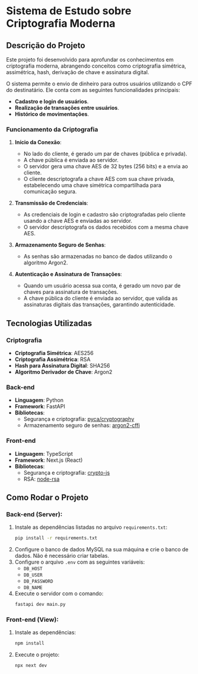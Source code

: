 # Sistema de Estudo sobre Criptografia Moderna

## Descrição do Projeto

Este projeto foi desenvolvido para aprofundar os conhecimentos em criptografia moderna, abrangendo conceitos como criptografia simétrica, assimétrica, hash, derivação de chave e assinatura digital. 

O sistema permite o envio de dinheiro para outros usuários utilizando o CPF do destinatário. Ele conta com as seguintes funcionalidades principais:

- **Cadastro e login de usuários**.
- **Realização de transações entre usuários**.
- **Histórico de movimentações**.

### Funcionamento da Criptografia

1. **Início da Conexão**:
   - No lado do cliente, é gerado um par de chaves (pública e privada).
   - A chave pública é enviada ao servidor.
   - O servidor gera uma chave AES de 32 bytes (256 bits) e a envia ao cliente.
   - O cliente descriptografa a chave AES com sua chave privada, estabelecendo uma chave simétrica compartilhada para comunicação segura.

2. **Transmissão de Credenciais**:
   - As credenciais de login e cadastro são criptografadas pelo cliente usando a chave AES e enviadas ao servidor.
   - O servidor descriptografa os dados recebidos com a mesma chave AES.

3. **Armazenamento Seguro de Senhas**:
   - As senhas são armazenadas no banco de dados utilizando o algoritmo Argon2.

4. **Autenticação e Assinatura de Transações**:
   - Quando um usuário acessa sua conta, é gerado um novo par de chaves para assinatura de transações.
   - A chave pública do cliente é enviada ao servidor, que valida as assinaturas digitais das transações, garantindo autenticidade.

## Tecnologias Utilizadas

### Criptografia
- **Criptografia Simétrica**: AES256
- **Criptografia Assimétrica**: RSA
- **Hash para Assinatura Digital**: SHA256
- **Algoritmo Derivador de Chave**: Argon2

### Back-end
- **Linguagem**: Python
- **Framework**: FastAPI
- **Bibliotecas**:
  - Segurança e criptografia: [pyca/cryptography](https://cryptography.io/en/latest/)
  - Armazenamento seguro de senhas: [argon2-cffi](https://pypi.org/project/argon2-cffi/)

### Front-end
- **Linguagem**: TypeScript
- **Framework**: Next.js (React)
- **Bibliotecas**:
  - Segurança e criptografia: [crypto-js](https://www.npmjs.com/package/crypto-js)
  - RSA: [node-rsa](https://www.npmjs.com/package/node-rsa)

## Como Rodar o Projeto

### Back-end (Server):
1. Instale as dependências listadas no arquivo `requirements.txt`:
   ```bash
   pip install -r requirements.txt
   ```
2. Configure o banco de dados MySQL na sua máquina e crie o banco de dados. Não é necessário criar tabelas.
3. Configure o arquivo `.env` com as seguintes variáveis:
   - `DB_HOST`
   - `DB_USER`
   - `DB_PASSWORD`
   - `DB_NAME`
4. Execute o servidor com o comando:
   ```bash
   fastapi dev main.py
   ```

### Front-end (View):
1. Instale as dependências:
   ```bash
   npm install
   ```
2. Execute o projeto:
   ```bash
   npx next dev
   ```
